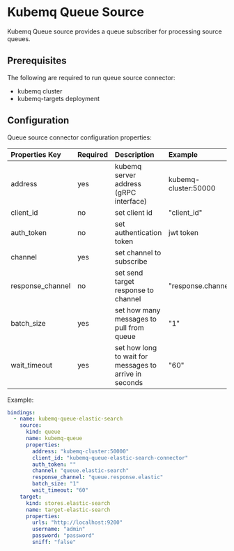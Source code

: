 # Kubemq Queue Source

Kubemq Queue source provides a queue subscriber for processing source queues.

## Prerequisites
The following are required to run queue source connector:

- kubemq cluster
- kubemq-targets deployment


## Configuration

Queue source connector configuration properties:

| Properties Key | Required | Description                                            | Example     |
|:---------------|:---------|:-------------------------------------------------------|:------------|
| address                    | yes      | kubemq server address (gRPC interface) | kubemq-cluster:50000 |
| client_id      | no       | set client id                                          | "client_id" |
| auth_token     | no       | set authentication token                               | jwt token   |
| channel        | yes      | set channel to subscribe                               |             |
| response_channel             | no       | set send target response to channel   | "response.channel" |
| batch_size     | yes      | set how many messages to pull from queue               | "1"         |
| wait_timeout   | yes      | set how long to wait for messages to arrive in seconds | "60"        |


Example:

```yaml
bindings:
  - name: kubemq-queue-elastic-search
    source:
      kind: queue
      name: kubemq-queue
      properties:
        address: "kubemq-cluster:50000"
        client_id: "kubemq-queue-elastic-search-connector"
        auth_token: ""
        channel: "queue.elastic-search"
        response_channel: "queue.response.elastic"
        batch_size: "1"
        wait_timeout: "60"
    target:
      kind: stores.elastic-search
      name: target-elastic-search
      properties:
        urls: "http://localhost:9200"
        username: "admin"
        password: "password"
        sniff: "false"
```
